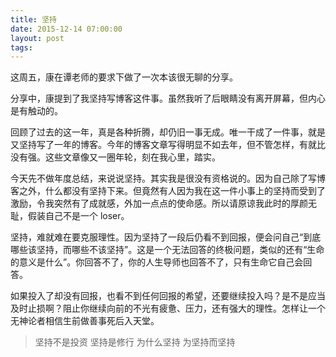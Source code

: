 ```yaml
---
title: 坚持
date: 2015-12-14 07:00:00
layout: post
tags:
---
```


这周五，康在谭老师的要求下做了一次本该很无聊的分享。

分享中，康提到了我坚持写博客这件事。虽然我听了后眼睛没有离开屏幕，但内心是有触动的。

回顾了过去的这一年，真是各种折腾，却仍旧一事无成。唯一干成了一件事，就是又坚持写了一年的博客。今年的博客文章写得明显不如去年，但不管怎样，有就比没有强。这些文章像又一圈年轮，刻在我心里，踏实。

今天先不做年度总结，来说说坚持。其实我是很没有资格说的。因为自己除了写博客之外，什么都没有坚持下来。但竟然有人因为我在这一件小事上的坚持而受到了激励，令我突然有了成就感，外加一点点的使命感。所以请原谅我此时的厚颜无耻，假装自己不是一个 loser。

坚持，难就难在要克服理性。因为坚持了一段后仍看不到回报，便会问自己“到底哪些该坚持，而哪些不该坚持”。这是一个无法回答的终极问题，类似的还有“生命的意义是什么”。你回答不了，你的人生导师也回答不了，只有生命它自己会回答。

如果投入了却没有回报，也看不到任何回报的希望，还要继续投入吗？是不是应当及时止损啊？阻止你继续向前的不光有疲惫、压力，还有强大的理性。怎样让一个无神论者相信生前做善事死后入天堂。

> 坚持不是投资
坚持是修行
为什么坚持
为坚持而坚持
